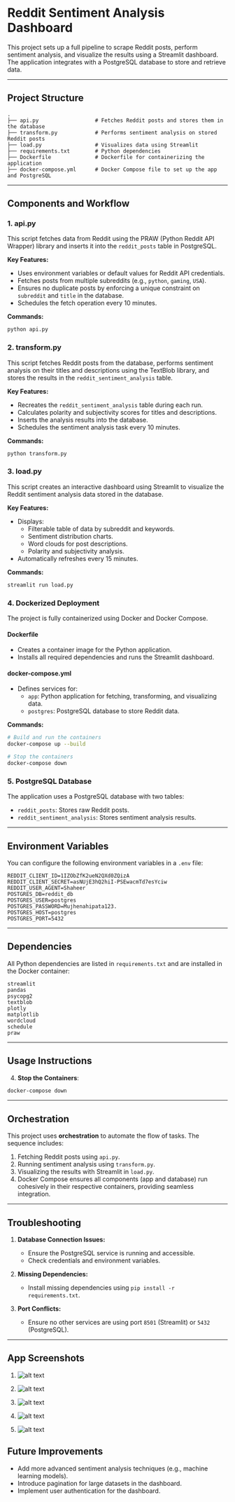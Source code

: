 # Reddit Sentiment Analysis Dashboard

This project sets up a full pipeline to scrape Reddit posts, perform sentiment analysis, and visualize the results using a Streamlit dashboard. The application integrates with a PostgreSQL database to store and retrieve data.

---

## Project Structure

```plaintext
.
├── api.py                  # Fetches Reddit posts and stores them in the database
├── transform.py            # Performs sentiment analysis on stored Reddit posts
├── load.py                 # Visualizes data using Streamlit
├── requirements.txt        # Python dependencies
├── Dockerfile              # Dockerfile for containerizing the application
├── docker-compose.yml      # Docker Compose file to set up the app and PostgreSQL
```

---

## Components and Workflow

### 1. **api.py**
This script fetches data from Reddit using the PRAW (Python Reddit API Wrapper) library and inserts it into the `reddit_posts` table in PostgreSQL.

**Key Features:**
- Uses environment variables or default values for Reddit API credentials.
- Fetches posts from multiple subreddits (e.g., `python`, `gaming`, `USA`).
- Ensures no duplicate posts by enforcing a unique constraint on `subreddit` and `title` in the database.
- Schedules the fetch operation every 10 minutes.

**Commands:**
```python
python api.py
```

### 2. **transform.py**
This script fetches Reddit posts from the database, performs sentiment analysis on their titles and descriptions using the TextBlob library, and stores the results in the `reddit_sentiment_analysis` table.

**Key Features:**
- Recreates the `reddit_sentiment_analysis` table during each run.
- Calculates polarity and subjectivity scores for titles and descriptions.
- Inserts the analysis results into the database.
- Schedules the sentiment analysis task every 10 minutes.

**Commands:**
```python
python transform.py
```

### 3. **load.py**
This script creates an interactive dashboard using Streamlit to visualize the Reddit sentiment analysis data stored in the database.

**Key Features:**
- Displays:
  - Filterable table of data by subreddit and keywords.
  - Sentiment distribution charts.
  - Word clouds for post descriptions.
  - Polarity and subjectivity analysis.
- Automatically refreshes every 15 minutes.

**Commands:**
```bash
streamlit run load.py
```

### 4. **Dockerized Deployment**
The project is fully containerized using Docker and Docker Compose.

#### **Dockerfile**
- Creates a container image for the Python application.
- Installs all required dependencies and runs the Streamlit dashboard.

#### **docker-compose.yml**
- Defines services for:
  - `app`: Python application for fetching, transforming, and visualizing data.
  - `postgres`: PostgreSQL database to store Reddit data.

**Commands:**
```bash
# Build and run the containers
docker-compose up --build

# Stop the containers
docker-compose down
```

### 5. **PostgreSQL Database**
The application uses a PostgreSQL database with two tables:
- `reddit_posts`: Stores raw Reddit posts.
- `reddit_sentiment_analysis`: Stores sentiment analysis results.

---

## Environment Variables
You can configure the following environment variables in a `.env` file:

```plaintext
REDDIT_CLIENT_ID=1IZObZfK2ueN2QXd0ZQizA
REDDIT_CLIENT_SECRET=asNUjE3hQ2hiI-PSEwacmTd7esYciw
REDDIT_USER_AGENT=Shaheer
POSTGRES_DB=reddit_db
POSTGRES_USER=postgres
POSTGRES_PASSWORD=Mujhenahipata123.
POSTGRES_HOST=postgres
POSTGRES_PORT=5432
```

---

## Dependencies

All Python dependencies are listed in `requirements.txt` and are installed in the Docker container:

```plaintext
streamlit
pandas
psycopg2
textblob
plotly
matplotlib
wordcloud
schedule
praw
```

---

## Usage Instructions



4. **Stop the Containers**:
```bash
docker-compose down
```

---

## Orchestration
This project uses **orchestration** to automate the flow of tasks. The sequence includes:
1. Fetching Reddit posts using `api.py`.
2. Running sentiment analysis using `transform.py`.
3. Visualizing the results with Streamlit in `load.py`.
4. Docker Compose ensures all components (app and database) run cohesively in their respective containers, providing seamless integration.

---

## Troubleshooting

1. **Database Connection Issues:**
   - Ensure the PostgreSQL service is running and accessible.
   - Check credentials and environment variables.

2. **Missing Dependencies:**
   - Install missing dependencies using `pip install -r requirements.txt`.

3. **Port Conflicts:**
   - Ensure no other services are using port `8501` (Streamlit) or `5432` (PostgreSQL).

---

## App Screenshots

1. ![alt text](image.png)

2. ![alt text](image-1.png)

3. ![alt text](image-2.png)

4. ![alt text](image-3.png)

5. ![alt text](image-4.png)


## Future Improvements

- Add more advanced sentiment analysis techniques (e.g., machine learning models).
- Introduce pagination for large datasets in the dashboard.
- Implement user authentication for the dashboard.
